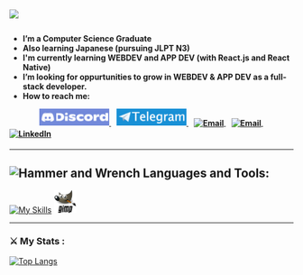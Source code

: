 <h1>
  <div id = "yo" align = "centre">
    <img src="https://y.yarn.co/319cdecb-ad89-4672-a567-30ac50e21674_text.gif" width="550"/>
  </div>
</h1>  
<h4>

- I’m a Computer Science Graduate
- Also learning Japanese (pursuing JLPT N3)
- I'm currently learning WEBDEV and APP DEV (with React.js and React Native)
- I’m looking for oppurtunities to grow in WEBDEV & APP DEV as a full-stack developer.
- How to reach me: 
<div id="badges3">
  &nbsp;&nbsp;&nbsp;&nbsp;&nbsp;&nbsp;&nbsp;&nbsp;&nbsp;&nbsp;&nbsp;&nbsp;&nbsp;&nbsp;&nbsp;
  <a href = "https://discordapp.com/users/730667988969193513">
  <img src="/logos/discord-badge.png" alt="Discord" height="30" style="margin-top: '30px'"/>
  </a>&nbsp;&nbsp;
  <a href = "https://t.me/aryanc193">
  <img src="/logos/telegram-badge.png" alt="Tg" height="30"/>
  </a>&nbsp;&nbsp;
  <a href="https://aryanc193.github.io" title="Portfolio">
    <img alt="Email"  src="https://img.shields.io/badge/website-f59042?style=for-the-badge&logo=About.me&logoColor=white" height="30" align="center"/>
  </a> &nbsp;&nbsp;
  <a href="mailto:aryanc193@gmail.com" title="Email">
    <img alt="Email" src="https://img.shields.io/badge/Gmail-D14836?style=for-the-badge&logo=gmail&logoColor=white" height="30" align="center"/>
  </a>&nbsp;&nbsp;
  <a href="https://www.linkedin.com/in/aryan-choudhary-arry193/">
    <img  alt="LinkedIn" title="LinkedIn" src="https://img.shields.io/static/v1?message=LinkedIn&logo=linkedin&label=&color=0077B5&logoColor=white&labelColor=&style=for-the-badge" height="30" align="center" />
  </a>
</div>
</h4>

---
## <img src="https://raw.githubusercontent.com/Tarikul-Islam-Anik/Animated-Fluent-Emojis/master/Emojis/Objects/Hammer%20and%20Wrench.png" alt="Hammer and Wrench" width="30" height="30" /> **Languages and Tools:**  
[![My Skills](https://skillicons.dev/icons?i=html,css,tailwind,js,react,vite,git,github,vscode,c,cpp,python&perline=13)](#)
  <img src="https://raw.githubusercontent.com/devicons/devicon/1119b9f84c0290e0f0b38982099a2bd027a48bf1/icons/gimp/gimp-original-wordmark.svg" title="gimp" alt="gimp" width="40" height="40"/>&nbsp;
</div>

---

### :crossed_swords: My Stats :
[![Top Langs](https://github-readme-stats.vercel.app/api/top-langs/?username=aryanc193&layout=compact&theme=vision-friendly-dark)](https://github.com/anuraghazra/github-readme-stats)

